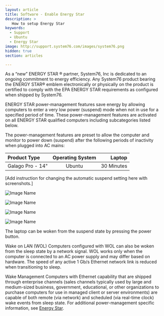 ```yaml
---
layout: article
title: Software - Enable Energy Star
description: >
   How to setup Energy Star
keywords:
  - Support
  - Ubuntu
  - Energy Star
image: http://support.system76.com/images/system76.png
hidden: true
section: articles

---
```


As a “new” ENERGY STAR ® partner, System76, Inc is dedicated to an ongoing commitment to energy efficiency. Any System76 product bearing the ENERGY STAR® emblem electronically or physically on the product is certified to comply with the EPA ENERGY STAR requirements as configured when shipped by System76.

ENERGY STAR power-management features save energy by allowing computers to enter a very low power (suspend) mode when not in use for a specified period of time. These power-management features are activated on all ENERGY STAR qualified computers including subcategories listed below.

The power-management features are preset to allow the computer and monitor to power down (suspend) after the following periods of inactivity when plugged into AC mains:

Product Type       | Operating System  | Laptop        
:------------------|:-----------------:|---------------:
Galago Pro - 14"   | Ubuntu            | 30 Minutes

[Add instruction for changing the automatic suspend setting here with screenshots.]

![Image Name](/images/energy-star/image.png)

![Image Name](/images/energy-star/image.png)

![Image Name](/images/energy-star/image.png)

![Image Name](/images/energy-star/image.png)

The laptop can be woken from the suspend state by pressing the power button.

Wake on LAN (WOL)
Computers configured with WOL can also be woken from the sleep state by a network signal. WOL works only when the computer is connected to an AC power supply and may differ based on hardware. The speed of any active 1 Gb/s Ethernet network link is reduced when transitioning to sleep.

Wake Management
Computers with Ethernet capability that are shipped through enterprise channels (sales channels typically used by large and medium-sized business, government, educational, or other organizations to purchase computers for use in managed client or server environments) are capable of both remote (via network) and scheduled (via real-time clock) wake events from sleep state. For additional power-management specific information, see [Energy Star](www.energystar.gov/powermanagement).
